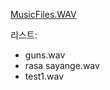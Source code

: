 [MusicFiles.WAV](https://drive.google.com/drive/folders/1RYGuXc7UEDv-58UP1vsWtnI1WRyuoxcd)

리스트:

- guns.wav
- rasa sayange.wav
- test1.wav
